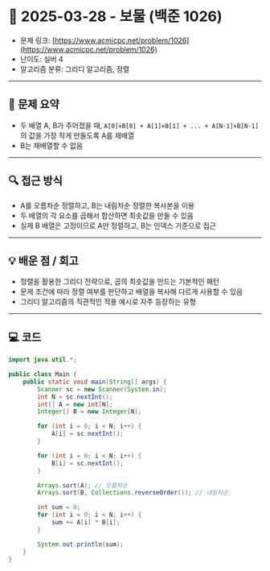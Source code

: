 # 📅 2025-03-28 - 보물 (백준 1026)

<!-- 문제 링크 -->
- 문제 링크: [https://www.acmicpc.net/problem/1026](https://www.acmicpc.net/problem/1026)
- 난이도: 실버 4
- 알고리즘 분류: 그리디 알고리즘, 정렬

---

## 📌 문제 요약

- 두 배열 A, B가 주어졌을 때, `A[0]×B[0] + A[1]×B[1] + ... + A[N-1]×B[N-1]`의 값을 가장 작게 만들도록 A를 재배열
- B는 재배열할 수 없음

---

## 🔍 접근 방식

- A를 오름차순 정렬하고, B는 내림차순 정렬한 복사본을 이용
- 두 배열의 각 요소를 곱해서 합산하면 최솟값을 만들 수 있음
- 실제 B 배열은 고정이므로 A만 정렬하고, B는 인덱스 기준으로 접근

---

## 💡 배운 점 / 회고

- 정렬을 활용한 그리디 전략으로, 곱의 최솟값을 만드는 기본적인 패턴
- 문제 조건에 따라 정렬 여부를 판단하고 배열을 복사해 다르게 사용할 수 있음
- 그리디 알고리즘의 직관적인 적용 예시로 자주 등장하는 유형

---

## 💻 코드

```java
import java.util.*;

public class Main {
    public static void main(String[] args) {
        Scanner sc = new Scanner(System.in);
        int N = sc.nextInt();
        int[] A = new int[N];
        Integer[] B = new Integer[N];

        for (int i = 0; i < N; i++) {
            A[i] = sc.nextInt();
        }

        for (int i = 0; i < N; i++) {
            B[i] = sc.nextInt();
        }

        Arrays.sort(A); // 오름차순
        Arrays.sort(B, Collections.reverseOrder()); // 내림차순

        int sum = 0;
        for (int i = 0; i < N; i++) {
            sum += A[i] * B[i];
        }

        System.out.println(sum);
    }
}
